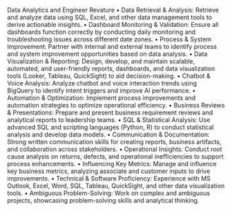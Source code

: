 Data Analytics and Engineer
Revature
• Data Retrieval & Analysis: Retrieve and analyze data using SQL, Excel, and other
data management tools to derive actionable insights.
• Dashboard Monitoring & Validation: Ensure all dashboards function correctly by
conducting daily monitoring and troubleshooting issues across different date
zones.
• Process & System Improvement: Partner with internal and external teams to
identify process and system improvement opportunities based on data analysis.
• Data Visualization & Reporting: Design, develop, and maintain scalable,
automated, and user-friendly reports, dashboards, and data visualization tools
(Looker, Tableau, QuickSight) to aid decision-making.
• Chatbot & Voice Analysis: Analyze chatbot and voice interaction trends using
BigQuery to identify intent triggers and improve AI performance.
• Automation & Optimization: Implement process improvements and automation
strategies to optimize operational efficiency.
• Business Reviews & Presentations: Prepare and present business requirement
reviews and analytical reports to leadership teams.
• SQL & Statistical Analysis: Use advanced SQL and scripting languages (Python, R)
to conduct statistical analysis and develop data models.
• Communication & Documentation: Strong written communication skills for
creating reports, business artifacts, and collaboration across stakeholders.
• Operational Insights: Conduct root cause analysis on returns, defects, and
operational inefficiencies to support process enhancements.
• Influencing Key Metrics: Manage and influence key business metrics, analyzing
associate and customer inputs to drive improvements.
• Technical & Software Proficiency: Experience with MS Outlook, Excel, Word,
SQL, Tableau, QuickSight, and other data visualization tools.
• Ambiguous Problem-Solving: Work on complex and ambiguous projects,
showcasing problem-solving skills and analytical thinking.
